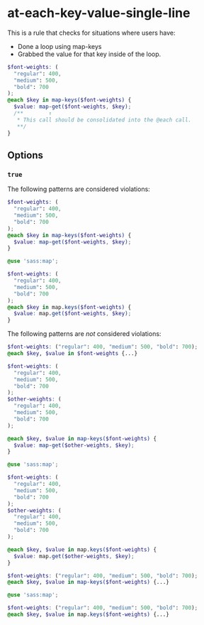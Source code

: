 # at-each-key-value-single-line

This is a rule that checks for situations where users have:

- Done a loop using map-keys
- Grabbed the value for that key inside of the loop.

```scss
$font-weights: (
  "regular": 400,
  "medium": 500,
  "bold": 700
);
@each $key in map-keys($font-weights) {
  $value: map-get($font-weights, $key);
  /**        ↑
   * This call should be consolidated into the @each call.
   **/
}
```

## Options

### `true`

The following patterns are considered violations:

```scss
$font-weights: (
  "regular": 400,
  "medium": 500,
  "bold": 700
);
@each $key in map-keys($font-weights) {
  $value: map-get($font-weights, $key);
}
```

```scss
@use 'sass:map';

$font-weights: (
  "regular": 400,
  "medium": 500,
  "bold": 700
);
@each $key in map.keys($font-weights) {
  $value: map.get($font-weights, $key);
}
```

The following patterns are _not_ considered violations:

```scss
$font-weights: ("regular": 400, "medium": 500, "bold": 700);
@each $key, $value in $font-weights {...}
```

```scss
$font-weights: (
  "regular": 400,
  "medium": 500,
  "bold": 700
);
$other-weights: (
  "regular": 400,
  "medium": 500,
  "bold": 700
);

@each $key, $value in map-keys($font-weights) {
  $value: map-get($other-weights, $key);
}
```

```scss
@use 'sass:map';

$font-weights: (
  "regular": 400,
  "medium": 500,
  "bold": 700
);
$other-weights: (
  "regular": 400,
  "medium": 500,
  "bold": 700
);

@each $key, $value in map.keys($font-weights) {
  $value: map.get($other-weights, $key);
}
```

```scss
$font-weights: ("regular": 400, "medium": 500, "bold": 700);
@each $key, $value in map-keys($font-weights) {...}
```

```scss
@use 'sass:map';

$font-weights: ("regular": 400, "medium": 500, "bold": 700);
@each $key, $value in map.keys($font-weights) {...}
```
